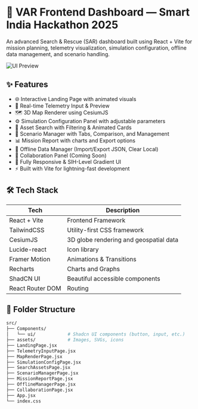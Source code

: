 # 🚀 VAR Frontend Dashboard — Smart India Hackathon 2025

An advanced Search & Rescue (SAR) dashboard built using React + Vite for mission planning, telemetry visualization, simulation configuration, offline data management, and scenario handling.

![UI Preview](./public/preview.png)

## ✨ Features

- 🌐 Interactive Landing Page with animated visuals
- 📡 Real-time Telemetry Input & Preview
- 🗺️ 3D Map Renderer using CesiumJS
- ⚙️ Simulation Configuration Panel with adjustable parameters
- 🚁 Asset Search with Filtering & Animated Cards
- 🧠 Scenario Manager with Tabs, Comparison, and Management
- 📊 Mission Report with charts and Export options
- 🔌 Offline Data Manager (Import/Export JSON, Clear Local)
- 👥 Collaboration Panel (Coming Soon)
- 🎨 Fully Responsive & SIH-Level Gradient UI
- ⚡ Built with Vite for lightning-fast development

## 🛠️ Tech Stack

| Tech             | Description                           |
|------------------|---------------------------------------|
| React + Vite     | Frontend Framework                    |
| TailwindCSS      | Utility-first CSS framework           |
| CesiumJS         | 3D globe rendering and geospatial data|
| Lucide-react     | Icon library                          |
| Framer Motion    | Animations & Transitions              |
| Recharts         | Charts and Graphs                     |
| ShadCN UI        | Beautiful accessible components       |
| React Router DOM | Routing                               |

## 📁 Folder Structure

```bash
src/
├── Components/
│   └── ui/            # Shadcn UI components (button, input, etc.)
├── assets/            # Images, SVGs, icons
├── LandingPage.jsx
├── TelemetryInputPage.jsx
├── MapRenderPage.jsx
├── SimulationConfigPage.jsx
├── SearchAssetsPage.jsx
├── ScenarioManagerPage.jsx
├── MissionReportPage.jsx
├── OfflineManagerPage.jsx
├── CollaborationPage.jsx
├── App.jsx
└── index.css
